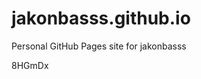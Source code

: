 # jakonbasss.github.io
Personal GitHub Pages site for jakonbasss

























































8HGmDx
